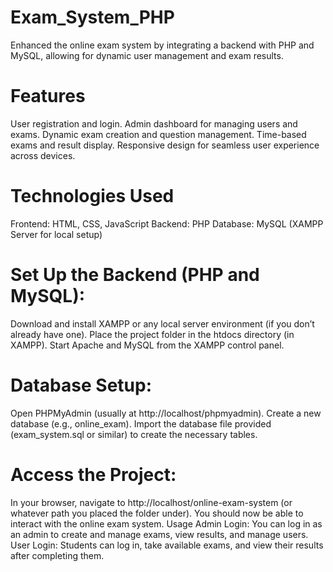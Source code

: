 # Exam_System_PHP
Enhanced the online exam system by integrating a backend with PHP and MySQL, allowing for dynamic user management and exam results.

# Features
User registration and login.
Admin dashboard for managing users and exams.
Dynamic exam creation and question management.
Time-based exams and result display.
Responsive design for seamless user experience across devices.

# Technologies Used
Frontend: HTML, CSS, JavaScript
Backend: PHP
Database: MySQL (XAMPP Server for local setup)


# Set Up the Backend (PHP and MySQL):

Download and install XAMPP or any local server environment (if you don’t already have one).
Place the project folder in the htdocs directory (in XAMPP).
Start Apache and MySQL from the XAMPP control panel.

# Database Setup:

Open PHPMyAdmin (usually at http://localhost/phpmyadmin).
Create a new database (e.g., online_exam).
Import the database file provided (exam_system.sql or similar) to create the necessary tables.

# Access the Project:

In your browser, navigate to http://localhost/online-exam-system (or whatever path you placed the folder under).
You should now be able to interact with the online exam system.
Usage
Admin Login: You can log in as an admin to create and manage exams, view results, and manage users.
User Login: Students can log in, take available exams, and view their results after completing them.
